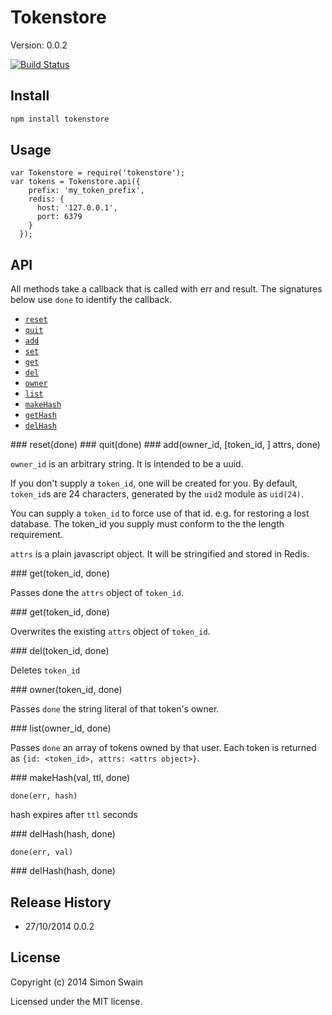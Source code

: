 # Tokenstore

Version: 0.0.2

[![Build Status](https://travis-ci.org/simonswain/tokenstore.png)](https://travis-ci.org/simonswain/tokenstore)

## Install

```bash
npm install tokenstore
```

## Usage

```
var Tokenstore = require('tokenstore');
var tokens = Tokenstore.api({
    prefix: 'my_token_prefix',
    redis: {
      host: '127.0.0.1',
      port: 6379
    }
  });
```

## API

All methods take a callback that is called with err and result. The
signatures below use `done` to identify the callback.

* [`reset`](#reset)
* [`quit`](#quit)
* [`add`](#add)
* [`set`](#set)
* [`get`](#get)
* [`del`](#del)
* [`owner`](#owner)
* [`list`](#list)
* [`makeHash`](#makeHash)
* [`getHash`](#gethash)
* [`delHash`](#delHash)


<a name="reset" />
### reset(done)

<a name="quit" />
### quit(done)


<a name="add" />
### add(owner_id, [token_id, ] attrs, done)

`owner_id` is an arbitrary string. It is intended to be a uuid.

If you don't supply a `token_id`, one will be created for you. By
default, `token_id`s are 24 characters, generated by the `uid2` module
as `uid(24)`.

You can supply a `token_id` to force use of that id. e.g. for
restoring a lost database. The token_id you supply must conform to the
the length requirement.

`attrs` is a plain javascript object. It will be stringified and
stored in Redis.

<a name="get" />
### get(token_id, done)

Passes done the `attrs` object of `token_id`.

<a name="set" />
### get(token_id, done)

Overwrites the existing `attrs` object of `token_id`.

<a name="del" />
### del(token_id, done)

Deletes `token_id`

<a name="owner" />
### owner(token_id, done)

Passes `done` the string literal of that token's owner.

<a name="list" />
### list(owner_id, done)

Passes `done` an array of tokens owned by that user. Each token is
returned as `{id: <token_id>, attrs: <attrs object>}`.

<a name="makeHash" />
### makeHash(val, ttl, done)

`done(err, hash)`

hash expires after `ttl` seconds 


<a name="getHash" />
### delHash(hash, done)

`done(err, val)`

<a name="delHash" />
### delHash(hash, done)



## Release History

* 27/10/2014 0.0.2

## License

Copyright (c) 2014 Simon Swain

Licensed under the MIT license.
